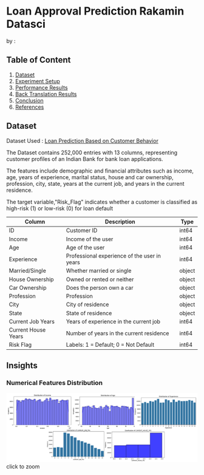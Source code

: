 # Loan Approval Prediction Rakamin Datasci

by :

## Table of Content

1. [Dataset](#1-dataset)
2. [Experiment Setup](#2-experiment-setup)
3. [Performance Results](#3-performance-results)
4. [Back Translation Results](#4-back-translation-results)
5. [Conclusion](#5-conclusion)
6. [References](#6-references)

## Dataset

Dataset Used : [Loan Prediction Based on Customer Behavior](https://www.kaggle.com/datasets/subhamjain/loan-prediction-based-on-customer-behavior)

The Dataset contains 252,000 entries
with 13 columns, representing
customer profiles of an Indian Bank for
bank loan applications.

The features include demographic and
financial attributes such as income, age,
years of experience, marital status,
house and car ownership, profession,
city, state, years at the current job, and
years in the current residence.

The target variable,"Risk_Flag" indicates whether a customer is
classified as high-risk (1) or low-risk (0)
for loan default

| Column              | Description                                  | Type   |
| ------------------- | -------------------------------------------- | ------ |
| ID                  | Customer ID                                  | int64  |
| Income              | Income of the user                           | int64  |
| Age                 | Age of the user                              | int64  |
| Experience          | Professional experience of the user in years | int64  |
| Married/Single      | Whether married or single                    | object |
| House Ownership     | Owned or rented or neither                   | object |
| Car Ownership       | Does the person own a car                    | object |
| Profession          | Profession                                   | object |
| City                | City of residence                            | object |
| State               | State of residence                           | object |
| Current Job Years   | Years of experience in the current job       | int64  |
| Current House Years | Number of years in the current residence     | int64  |
| Risk Flag           | Labels: 1 = Default; 0 = Not Default         | int64  |

## Insights

### Numerical Features Distribution

[ ![](image.png) ](image.png)
click to zoom

